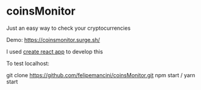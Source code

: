 # coinsMonitor
Just an easy way to check your cryptocurrencies

Demo: https://coinsmonitor.surge.sh/

I used <a target="_blank" href="https://github.com/facebook/create-react-app">create react app</a> to develop this

To test localhost:

git clone https://github.com/felipemancini/coinsMonitor.git
npm start / yarn start
